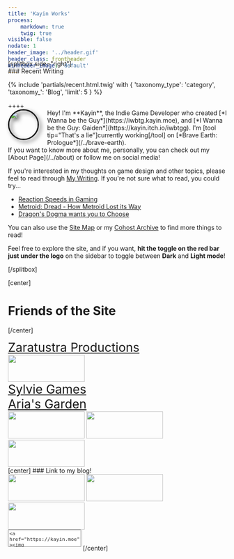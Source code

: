 ```yaml
---
title: 'Kayin Works'
process:
    markdown: true
    twig: true
visible: false
nodate: 1
header_image: '../header.gif'
header_class: frontheader
minheader_image: 'default'
---
```


<div markdown="1" style="margin-top:-50px">
[splitbox side="right"]
<div class="frontside" markdown="1">
### Recent Writing

{% include 'partials/recent.html.twig' with { 'taxonomy_type': 'category', 'taxonomy_': 'Blog', 'limit': 5 } %}
</div>
++++
<br>
<div style="display:flex" markdown="1">
<div class="frontavatardiv"><img class="frontavatar" src="/etc/icons/kayin.png"></div>
<div markdown="1">Hey! I'm **Kayin**, the Indie Game Developer who created [*I Wanna be the Guy*](https://iwbtg.kayin.moe), and [*I Wanna be the Guy: Gaiden*](https://kayin.itch.io/iwbtgg). I'm [tool tip="That's a lie"]currently working[/tool] on [*Brave Earth: Prologue*](/../brave-earth).</div>
</div>
If you want to know more about me, personally, you can check out my [About Page](/../about) or follow me on social media!

If you're interested in my thoughts on game design and other topics, please feel to read through [My Writing](/../posts). If you're not sure what to read, you could try...

* [Reaction Speeds in Gaming](/../reactions)
* [Metroid: Dread - How Metroid Lost its Way](/../metroid-dread)
* [Dragon's Dogma wants you to Choose](/../dragons-dogma-wants-you-to-choose)

You can also use the [Site Map](/../other-projects/sitemap) or my [Cohost Archive](/../cohost) to find more things to read!

Feel free to explore the site, and if you want, **hit the toggle on the red bar just under the logo** on the sidebar to toggle between **Dark** and **Light mode**!

[/splitbox]

[center]
# Friends of the Site
[/center]

<div class="linkbox">
    <a href="https://zaratustra.itch.io/"><div style="background: url(links/zara.png); background-repeat: no-repeat;" class="box8831">Zaratustra Productions</div></a>
    <a href="https://surasshu.com/"><img class="img8831" src="links/surasshu.gif"></a>
    <a href="https://sylvie.website/"><div style="background: url(links/sylvie.png)" class="box8831">Sylvie Games</div></a>
    <a href="https://aria.garden/"><div style="background: url(links/aria.png)" class="box8831">Aria's Garden</div></a>
</div>
<div class="linkbox">
    <a href="https://blog.aurahack.jp/"><img class="img8831" src="links/aurahack.gif"></a>
    <a href="https://doodlemancy.com/"><img class="img8831" src="links/doodlemancy.png"></a>
    <a href="https://itsmelilyv.com/"><img class="img8831" src="https://itsmelilyv.com/assets/site_image/itsmelilyv_88x31.gif"></a>
</div>
[center]
### Link to my blog!
<div class="linkbox">
    <img class="img8831" src="links/iwasoncohost.gif">
    <img class="img8831" src="links/kayinworks.gif">
    <img class="img8831" src="links/debian.gif">
</div>
<textarea name="buttoncode" class="center" aria-label="Button code" style="color: #292929; resize: none;margin-top: 0px; font-size: 0.7rem; width: 168px; height: 40px; margin-bottom: 0.5rem;"><a href="https://kayin.moe"><img src="https://kayin.moe/links/kayinworks.gif"></a></textarea>
[/center]
</div>

<style>
    html[data-theme="light"] {
    --color-bg: whitesmoke;
    --color-text: #1f1f1f;
    --color-title: #000000;
    --color-subhead: #7e0000;
    --color-link: #1579c7;
    --color-noticebg: #f4f8fa;
    --color-scroll: initial;
    --color-scroll2: initial;   
    }
    
    .img8831 {
        width:176px;
        height:62;
        image-rendering: pixelated;
    }

    .box8831 {
        zoom: 2;
    }

    .box8831>span {
        filter: drop-shadow(1px 1px black);
    }

    .frontheader {
        mask-image: var(--front-gradiant);
        mask-image: linear-gradient(0deg, rgba(2,0,36,0) 0%, rgba(0,0,0,1) 10%, rgba(0,0,0,1) 100%) !important;
        height: 30em;
        padding-top: -10px;
        image-rendering: pixelated;
    }

    .frontheader[data-theme="light"] {
        mask-image: linear-gradient(0deg, rgba(2,0,36,0) 0%, rgba(0,0,0,1) 10%, rgba(0,0,0,1) 100%) !important;
    }

    .frontheader h2 {
        padding-top: 189px;
        font-size: 8em;
        color: #fff;
        font-family: Bitfont;
        word-spacing: -73px;
    }

    .frontheader h2::before {
        content: "[";
        color: #a6222a; /* Make the opening bracket red */
    }

    .frontheader h2::after {
        content: "]";
        color: #a6222a; /* Make the opening bracket red */
    }

    .frontside {
        width: 100%;
        display: block;
        text-align: left;
    }

    .frontavatar {
        float: left;
        border-radius: 5em;
        height: 110px;
        border-width: 3px;
        border-style: solid;
        margin: -11px 11px 10px 0px;
        filter: drop-shadow(5px 5px 5px #000A);
    }

    .frontavatardiv {
        min-width: 130px; 
    }

    @media (max-width:1199px) {
        .frontavatar {
            width: 65px;
            height: 65px;
            margin-top: 0px;
        }

        .frontavatardiv {
            min-width: 90px; 
        }
    }
</style>
